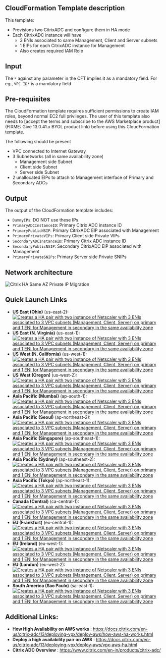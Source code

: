 ## CloudFormation Template description
This template:
- Provisions two CitrixADC and configure them in HA mode
- Each CitrixADC instance will have
  - 3 ENIs associated to same Management, Client and Server subnets
  - 1 EIPs for each CitrixADC instance for Management
  - Also creates required IAM Role


## Input
The `*` against any parameter in the CFT implies it as a mandatory field.
For eg., `VPC ID*` is a mandatory field

## Pre-requisites
The CloudFormation template requires sufficient permissions to create IAM roles, beyond normal EC2 full privileges. The user of this template also needs to [accept the terms and subscribe to the AWS Marketplace product](FIXME: Give 13.0.41.x BYOL product link) before using this CloudFormation template.
<p>The following should be present</p>

- VPC connected to Internet Gateway
- 3 Subnetworks (all in same availability zone)
    - Management side Subnet
    - Client side Subnet
    - Server side Subnet
- 2 unallocated EIPs to attach to Management interface of Primary and Secondary ADCs

## Output
The output of the CloudFormation template includes:
- `DummyIPs`: DO NOT use these IPs	
- `PrimaryADCInstanceID`: Primary Citrix ADC instance ID	
- `PrimaryPublicNSIP`: Primary CitrixADC EIP associated with Management	
- `PrimaryPrivateVIPs`: Primary Client side Private VIPs	
- `SecondaryADCInstanceID`: Primary Citrix ADC instance ID	
- `SecondaryPublicNSIP`: Secondary CitrixADC EIP associated with Management	
- `PrimaryPrivateSNIPs`: Primary Server side Private SNIPs


## Network architecture
![Citrix HA Same AZ Private IP Migration](https://docs.citrix.com/en-us/citrix-adc/media/aws-ha-pip-migration.png)


## Quick Launch Links

- **US East (Ohio)** (us-east-2): [![Creates a HA pair with two instance of Netscaler with 3 ENIs associated to 3 VPC subnets (Management, Client, Server) on primary and 1 ENI for Management in secondary in the same availability zone](https://s3.amazonaws.com/cloudformation-examples/cloudformation-launch-stack.png)](https://console.aws.amazon.com/cloudformation/home?region=us-east-2#/stacks/new?templateURL=https://s3.amazonaws.com/netscaler-cft-templates/ha_3_nic_same_zone-pip-migration.template)
- **US East (N. Virginia)** (us-east-1): [![Creates a HA pair with two instance of Netscaler with 3 ENIs associated to 3 VPC subnets (Management, Client, Server) on primary and 1 ENI for Management in secondary in the same availability zone](https://s3.amazonaws.com/cloudformation-examples/cloudformation-launch-stack.png)](https://console.aws.amazon.com/cloudformation/home?region=us-east-1#/stacks/new?templateURL=https://s3.amazonaws.com/netscaler-cft-templates/ha_3_nic_same_zone-pip-migration.template)
- **US West (N. California)** (us-west-1): [![Creates a HA pair with two instance of Netscaler with 3 ENIs associated to 3 VPC subnets (Management, Client, Server) on primary and 1 ENI for Management in secondary in the same availability zone](https://s3.amazonaws.com/cloudformation-examples/cloudformation-launch-stack.png)](https://console.aws.amazon.com/cloudformation/home?region=us-west-1#/stacks/new?templateURL=https://s3.amazonaws.com/netscaler-cft-templates/ha_3_nic_same_zone-pip-migration.template)
- **US West (Oregon)** (us-west-2): [![Creates a HA pair with two instance of Netscaler with 3 ENIs associated to 3 VPC subnets (Management, Client, Server) on primary and 1 ENI for Management in secondary in the same availability zone](https://s3.amazonaws.com/cloudformation-examples/cloudformation-launch-stack.png)](https://console.aws.amazon.com/cloudformation/home?region=us-west-2#/stacks/new?templateURL=https://s3.amazonaws.com/netscaler-cft-templates/ha_3_nic_same_zone-pip-migration.template)
- **Asia Pacific (Mumbai)** (ap-south-1): [![Creates a HA pair with two instance of Netscaler with 3 ENIs associated to 3 VPC subnets (Management, Client, Server) on primary and 1 ENI for Management in secondary in the same availability zone](https://s3.amazonaws.com/cloudformation-examples/cloudformation-launch-stack.png)](https://console.aws.amazon.com/cloudformation/home?region=ap-south-1#/stacks/new?templateURL=https://s3.amazonaws.com/netscaler-cft-templates/ha_3_nic_same_zone-pip-migration.template)
- **Asia Pacific (Seoul)** (ap-northeast-2): [![Creates a HA pair with two instance of Netscaler with 3 ENIs associated to 3 VPC subnets (Management, Client, Server) on primary and 1 ENI for Management in secondary in the same availability zone](https://s3.amazonaws.com/cloudformation-examples/cloudformation-launch-stack.png)](https://console.aws.amazon.com/cloudformation/home?region=ap-northeast-2#/stacks/new?templateURL=https://s3.amazonaws.com/netscaler-cft-templates/ha_3_nic_same_zone-pip-migration.template)
- **Asia Pacific (Singapore)** (ap-southeast-1): [![Creates a HA pair with two instance of Netscaler with 3 ENIs associated to 3 VPC subnets (Management, Client, Server) on primary and 1 ENI for Management in secondary in the same availability zone](https://s3.amazonaws.com/cloudformation-examples/cloudformation-launch-stack.png)](https://console.aws.amazon.com/cloudformation/home?region=ap-southeast-1#/stacks/new?templateURL=https://s3.amazonaws.com/netscaler-cft-templates/ha_3_nic_same_zone-pip-migration.template)
- **Asia Pacific (Sydney)** (ap-southeast-2): [![Creates a HA pair with two instance of Netscaler with 3 ENIs associated to 3 VPC subnets (Management, Client, Server) on primary and 1 ENI for Management in secondary in the same availability zone](https://s3.amazonaws.com/cloudformation-examples/cloudformation-launch-stack.png)](https://console.aws.amazon.com/cloudformation/home?region=ap-southeast-2#/stacks/new?templateURL=https://s3.amazonaws.com/netscaler-cft-templates/ha_3_nic_same_zone-pip-migration.template)
- **Asia Pacific (Tokyo)** (ap-northeast-1): [![Creates a HA pair with two instance of Netscaler with 3 ENIs associated to 3 VPC subnets (Management, Client, Server) on primary and 1 ENI for Management in secondary in the same availability zone](https://s3.amazonaws.com/cloudformation-examples/cloudformation-launch-stack.png)](https://console.aws.amazon.com/cloudformation/home?region=ap-northeast-1#/stacks/new?templateURL=https://s3.amazonaws.com/netscaler-cft-templates/ha_3_nic_same_zone-pip-migration.template)
- **Canada (Central)** (ca-central-1): [![Creates a HA pair with two instance of Netscaler with 3 ENIs associated to 3 VPC subnets (Management, Client, Server) on primary and 1 ENI for Management in secondary in the same availability zone](https://s3.amazonaws.com/cloudformation-examples/cloudformation-launch-stack.png)](https://console.aws.amazon.com/cloudformation/home?region=ca-central-1#/stacks/new?templateURL=https://s3.amazonaws.com/netscaler-cft-templates/ha_3_nic_same_zone-pip-migration.template)
- **EU (Frankfurt)** (eu-central-1): [![Creates a HA pair with two instance of Netscaler with 3 ENIs associated to 3 VPC subnets (Management, Client, Server) on primary and 1 ENI for Management in secondary in the same availability zone](https://s3.amazonaws.com/cloudformation-examples/cloudformation-launch-stack.png)](https://console.aws.amazon.com/cloudformation/home?region=eu-central-1#/stacks/new?templateURL=https://s3.amazonaws.com/netscaler-cft-templates/ha_3_nic_same_zone-pip-migration.template)
- **EU (Ireland)** (eu-west-1): [![Creates a HA pair with two instance of Netscaler with 3 ENIs associated to 3 VPC subnets (Management, Client, Server) on primary and 1 ENI for Management in secondary in the same availability zone](https://s3.amazonaws.com/cloudformation-examples/cloudformation-launch-stack.png)](https://console.aws.amazon.com/cloudformation/home?region=eu-west-1#/stacks/new?templateURL=https://s3.amazonaws.com/netscaler-cft-templates/ha_3_nic_same_zone-pip-migration.template)
- **EU (London)** (eu-west-2): [![Creates a HA pair with two instance of Netscaler with 3 ENIs associated to 3 VPC subnets (Management, Client, Server) on primary and 1 ENI for Management in secondary in the same availability zone](https://s3.amazonaws.com/cloudformation-examples/cloudformation-launch-stack.png)](https://console.aws.amazon.com/cloudformation/home?region=eu-west-2#/stacks/new?templateURL=https://s3.amazonaws.com/netscaler-cft-templates/ha_3_nic_same_zone-pip-migration.template)
- **South America (Sao Paulo)** (sa-east-1): [![Creates a HA pair with two instance of Netscaler with 3 ENIs associated to 3 VPC subnets (Management, Client, Server) on primary and 1 ENI for Management in secondary in the same availability zone](https://s3.amazonaws.com/cloudformation-examples/cloudformation-launch-stack.png)](https://console.aws.amazon.com/cloudformation/home?region=sa-east-1#/stacks/new?templateURL=https://s3.amazonaws.com/netscaler-cft-templates/ha_3_nic_same_zone-pip-migration.template)




## Additional Links:
- **How High Availability on AWS works** : https://docs.citrix.com/en-us/citrix-adc/13/deploying-vpx/deploy-aws/how-aws-ha-works.html
- **Deploy a high availability pair on AWS** : https://docs.citrix.com/en-us/citrix-adc/13/deploying-vpx/deploy-aws/vpx-aws-ha.html
- **Citrix ADC Overview** : https://www.citrix.com/en-in/products/citrix-adc/

